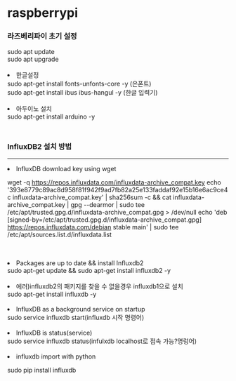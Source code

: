 # raspberrypi
<h3>라즈베리파이 초기 설정</h3>
  sudo apt update<br>
  sudo apt upgrade
<br>
<br>
<li>
  한글설정
</li>
sudo apt-get install fonts-unfonts-core -y (은폰트) <br>
sudo apt-get install ibus ibus-hangul -y (한글 입력기)
<br>
<br>

<li>
  아두이노 설치
</li>
sudo apt-get install arduino -y
<br>
<br>

## <h3>InfluxDB2 설치 방법</h3>
<hr>
<li>
  InfluxDB download key using wget
</li>

  wget -q https://repos.influxdata.com/influxdata-archive_compat.key
  echo '393e8779c89ac8d958f81f942f9ad7fb82a25e133faddaf92e15b16e6ac9ce4c influxdata-archive_compat.key' | sha256sum -c && cat influxdata-archive_compat.key | gpg --dearmor | sudo tee 
  /etc/apt/trusted.gpg.d/influxdata-archive_compat.gpg > /dev/null
  echo 'deb [signed-by=/etc/apt/trusted.gpg.d/influxdata-archive_compat.gpg] https://repos.influxdata.com/debian stable main' | sudo tee /etc/apt/sources.list.d/influxdata.list

<br>
<br>

<li>Packages are up to date && install Influxdb2</li>
sudo apt-get update && sudo apt-get install influxdb2 -y
<br>
<br>

<li>에러)influxdb2의 패키지를 찾을 수 없을경우 influxdb1으로 설치</li>
sudo apt-get install influxdb -y
<br>
<br>

<li>InfluxDB as a background service on startup</li>
sudo service influxdb start(influxdb 시작 명령어)
<br>
<br>

<li>InfluxDB is status(service)</li>
sudo service influxdb status(infulxdb localhost로 접속 가능?명렁어)
<br>
<br>

<li>influxdb import with python</li>

sudo pip install influxdb
